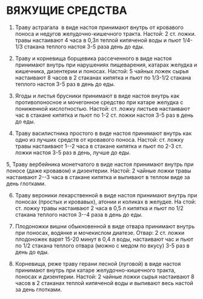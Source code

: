 # ВЯЖУЩИЕ СРЕДСТВА

1. Траву астрагала  в виде настоя принимают внутрь от кровавого поноса
и недугов желудочно-кишечного тракта. Настой: 2 ст. ложки. травы
настаивают 4 часа в 0,Зл теплой кипяченой воды и пьют 1/4-1/3 стакана
теплого настоя 3-5 раза день до еды.  
  
2. Траву и корневища борщевика рассеченного в виде настоя принимают
внутрь при нарушениях пищеварения, катарах желудка и кишечника,
дизентерии и поносах. Настой: 5 чайных ложек сырья настаивают 8 часов в
2 стаканах кипятка и пьют по 1/3-1/2 стакана теплого настоя 3-5 раз в
день до еды.  
  
3. Ягоды и листья брусники принимают в виде настоя внутрь как
противопоносное и мочегонное средство при катаре желудка с пониженной
кислотностью. Настой: ст. ложку листьев настаивают час в стакане кипятка
и пьют по 1-2 ст. ложки настоя 3-5 раз в день до еды.  
  
4. Траву василистника простого в виде настоя принимают внутрь как одно
из лучших средств от кровавого поноса. Настой: ст. ложку травы
настаивают 1--2 часа в стакане кипятка и пьют по 2-3 ст. ложки настоя
3-5 раз в день, лучше до еды.  
  
5, Траву вербейника монетчатого в виде настоя принимают внутрь при
поносе (даже кровавом) и дизентерии. Настой: 2 чайные ложки травы
настаивают 2--3 часа в стакане кипятка и выпивают в теплом виде за день
глотками.  
  
6. Траву вероники лекарственной в виде настоя принимают внутрь при
поносах (простых и кровавых), атонии и коликах в желудке. На стой: ст.
ложку травы настаивают 2 часа в 0,5 л кипятка и пьют по 1/2 стакана
теплого настоя 3--4 раза в день до еды.  
  
7. Плодоножки вишни обыкновенной в виде отвара принимают внутрь при
поносах, водянке и мочекислом диатезе. Отвар: 2 ст. ложки плодоножек
варят 15-20 минут в 0,4 л воды, настаивают час и пьют по 1/2 стакана
теплого отвара (можно с медом по вкусу) 3-5 раз в день до еды.  
  
8. Корневища, реже траву герани лесной (луговой) в виде настоя принимают
внутрь при катаре желудочно-кишечного тракта, поносах и дизентерии.
Настой: 2 чайные ложки сырья настаивают 8 часов в 2 стаканах теплой
кипяченой воды и выпивают весь настой за день глотками.
